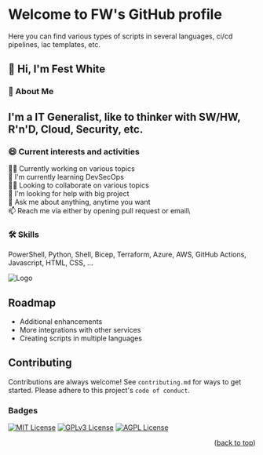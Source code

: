 <!-- Improved compatibility of back to top link: See: https://github.com/othneildrew/Best-README-Template/pull/73 -->
<a name="readme-top"></a>


# Welcome to FW's GitHub profile
Here you can find various types of scripts in several languages, ci/cd pipelines, iac templates, etc.


## 👋 Hi, I'm Fest White


### 🚀 About Me
I'm a IT Generalist, like to thinker with SW/HW, R'n'D, Cloud, Security, etc.
---

### 😄 Current interests and activities
👩‍💻 Currently working on various topics\
🧠 I'm currently learning DevSecOps\
👯‍♀️ Looking to collaborate on various topics\
🤔 I'm looking for help with big project\
💬 Ask me about anything, anytime you want\
📫 Reach me via either by opening pull request or email\


### 🛠 Skills

PowerShell, Python, Shell, Bicep, Terraform, Azure, AWS, GitHub Actions, Javascript, HTML, CSS, ...


![Logo](https://topisraelinterns.com/wp-content/uploads/2015/12/future.jpg)


## Roadmap

- Additional enhancements
- More integrations with other services
- Creating scripts in multiple languages


## Contributing

Contributions are always welcome!
See `contributing.md` for ways to get started.
Please adhere to this project's `code of conduct`.


### Badges
[![MIT License](https://img.shields.io/badge/License-MIT-green.svg)](https://choosealicense.com/licenses/mit/)
[![GPLv3 License](https://img.shields.io/badge/License-GPL%20v3-yellow.svg)](https://opensource.org/licenses/)
[![AGPL License](https://img.shields.io/badge/License-AGPL-blue.svg)](http://www.gnu.org/licenses/agpl-3.0)


<p align="right">(<a href="#readme-top">back to top</a>)</p>
